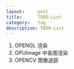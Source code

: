 ```yaml
---
layout:     post
title:      TODO-List
category:   tag
description: TODO-List
---
```

1. OPENGL 渲染
2. GPUImage 中各图渲染
3. OPENCV 图像追踪